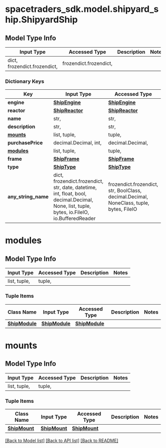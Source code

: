 # spacetraders_sdk.model.shipyard_ship.ShipyardShip

## Model Type Info
Input Type | Accessed Type | Description | Notes
------------ | ------------- | ------------- | -------------
dict, frozendict.frozendict,  | frozendict.frozendict,  |  | 

### Dictionary Keys
Key | Input Type | Accessed Type | Description | Notes
------------ | ------------- | ------------- | ------------- | -------------
**engine** | [**ShipEngine**](ShipEngine.md) | [**ShipEngine**](ShipEngine.md) |  | 
**reactor** | [**ShipReactor**](ShipReactor.md) | [**ShipReactor**](ShipReactor.md) |  | 
**name** | str,  | str,  |  | 
**description** | str,  | str,  |  | 
**[mounts](#mounts)** | list, tuple,  | tuple,  |  | 
**purchasePrice** | decimal.Decimal, int,  | decimal.Decimal,  |  | 
**[modules](#modules)** | list, tuple,  | tuple,  |  | 
**frame** | [**ShipFrame**](ShipFrame.md) | [**ShipFrame**](ShipFrame.md) |  | 
**type** | [**ShipType**](ShipType.md) | [**ShipType**](ShipType.md) |  | [optional] 
**any_string_name** | dict, frozendict.frozendict, str, date, datetime, int, float, bool, decimal.Decimal, None, list, tuple, bytes, io.FileIO, io.BufferedReader | frozendict.frozendict, str, BoolClass, decimal.Decimal, NoneClass, tuple, bytes, FileIO | any string name can be used but the value must be the correct type | [optional]

# modules

## Model Type Info
Input Type | Accessed Type | Description | Notes
------------ | ------------- | ------------- | -------------
list, tuple,  | tuple,  |  | 

### Tuple Items
Class Name | Input Type | Accessed Type | Description | Notes
------------- | ------------- | ------------- | ------------- | -------------
[**ShipModule**](ShipModule.md) | [**ShipModule**](ShipModule.md) | [**ShipModule**](ShipModule.md) |  | 

# mounts

## Model Type Info
Input Type | Accessed Type | Description | Notes
------------ | ------------- | ------------- | -------------
list, tuple,  | tuple,  |  | 

### Tuple Items
Class Name | Input Type | Accessed Type | Description | Notes
------------- | ------------- | ------------- | ------------- | -------------
[**ShipMount**](ShipMount.md) | [**ShipMount**](ShipMount.md) | [**ShipMount**](ShipMount.md) |  | 

[[Back to Model list]](../../README.md#documentation-for-models) [[Back to API list]](../../README.md#documentation-for-api-endpoints) [[Back to README]](../../README.md)

